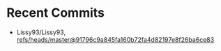 # Recent Commits

<!-- START gadpp -->
- Lissy93/Lissy93, [refs/heads/master@91796c9a845fa160b72fa4d82197e8f26ba6ce83](https://github.com/Lissy93/Lissy93/commit/91796c9a845fa160b72fa4d82197e8f26ba6ce83)
